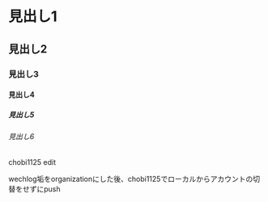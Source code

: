 # 見出し1
## 見出し2
### 見出し3
#### 見出し4
##### 見出し5
###### 見出し6

chobi1125 edit

wechlog垢をorganizationにした後、chobi1125でローカルからアカウントの切替をせずにpush